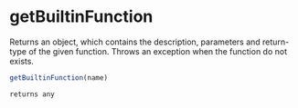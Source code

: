 # getBuiltinFunction

Returns an object, which contains the description, parameters and return-type of the given function. Throws an exception when the function do not exists.

```javascript
getBuiltinFunction(name)
```

```javascript
returns any
```
